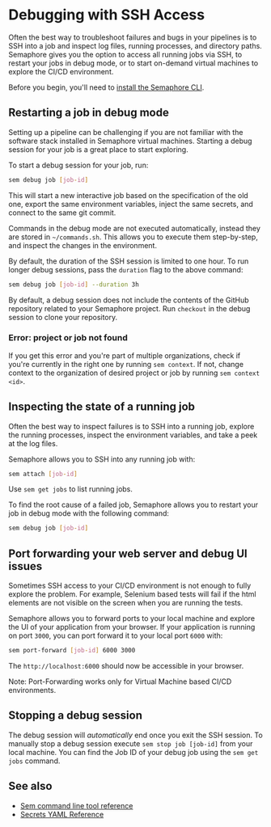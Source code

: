 # Debugging with SSH Access

Often the best way to troubleshoot failures and bugs in your pipelines is to
SSH into a job and inspect log files, running processes, and directory paths.
Semaphore gives you the option to access all running jobs via SSH, to
restart your jobs in debug mode, or to start on-demand virtual machines to
explore the CI/CD environment.

Before you begin, you'll need to [install the Semaphore CLI][install-cli].

## Restarting a job in debug mode

Setting up a pipeline can be challenging if you are not familiar with the
software stack installed in Semaphore virtual machines. Starting a debug
session for your job is a great place to start exploring.

To start a debug session for your job, run:

``` bash
sem debug job [job-id]
```

This will start a new interactive job based on the specification of the old one,
export the same environment variables, inject the same secrets, and connect to
the same git commit.

Commands in the debug mode are not executed automatically, instead they are
stored in `~/commands.sh`. This allows you to execute them step-by-step, and
inspect the changes in the environment.

By default, the duration of the SSH session is limited to one hour. To run
longer debug sessions, pass the `duration` flag to the above command:

``` bash
sem debug job [job-id] --duration 3h
```

By default, a debug session does not include the contents of the GitHub
repository related to your Semaphore project. Run `checkout` in the debug
session to clone your repository.

### Error: project or job not found

If you get this error and you're part of multiple organizations, check if
you're currently in the right one by running `sem context`. If not, change
context to the organization of desired project or job by running
`sem context <id>`.

## Inspecting the state of a running job

Often the best way to inspect failures is to SSH into a running job, explore the
running processes, inspect the environment variables, and take a peek at the
log files.

Semaphore allows you to SSH into any running job with:

``` bash
sem attach [job-id]
```

Use `sem get jobs` to list running jobs.


To find the root cause of a failed job, Semaphore allows you to restart your job
in debug mode with the following command:

``` bash
sem debug job [job-id]
```

## Port forwarding your web server and debug UI issues

Sometimes SSH access to your CI/CD environment is not enough to fully explore
the problem. For example, Selenium based tests will fail if the html elements
are not visible on the screen when you are running the tests.

Semaphore allows you to forward ports to your local machine and explore the UI
of your application from your browser. If your application is running on port
`3000`, you can port forward it to your local port `6000` with:

``` bash
sem port-forward [job-id] 6000 3000
```

The `http://localhost:6000` should now be accessible in your browser.

Note: Port-Forwarding works only for Virtual Machine based CI/CD environments.

## Stopping a debug session

The debug session will *automatically* end once you exit the SSH session. To
manually stop a debug session execute `sem stop job [job-id]` from your local
machine. You can find the Job ID of your debug job using the `sem get jobs`
command.

## See also

- [Sem command line tool reference](https://docs.semaphoreci.com/reference/sem-command-line-tool/)
- [Secrets YAML Reference](https://docs.semaphoreci.com/reference/secrets-yaml-reference/)

[install-cli]: https://docs.semaphoreci.com/reference/sem-command-line-tool/
